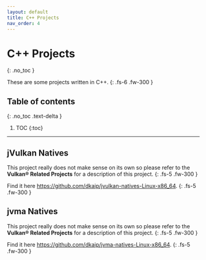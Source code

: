 ```yaml
---
layout: default
title: C++ Projects
nav_order: 4
---
```


# C++ Projects
{: .no_toc }

These are some projects written in C++.
{: .fs-6 .fw-300 }

## Table of contents
{: .no_toc .text-delta }

1. TOC
{:toc}

---

## jVulkan Natives
This project really does not make sense on its own so please refer to the **Vulkan&reg; Related Projects** for a description of this project.
{: .fs-5 .fw-300 }

Find it here <a href="https://github.com/dkaip/jvulkan-natives-Linux-x86_64">https://github.com/dkaip/jvulkan-natives-Linux-x86_64</a>.
{: .fs-5 .fw-300 }

## jvma Natives
This project really does not make sense on its own so please refer to the **Vulkan&reg; Related Projects** for a description of this project.
{: .fs-5 .fw-300 }

Find it here <a href="https://github.com/dkaip/jvma-natives-Linux-x86_64">https://github.com/dkaip/jvma-natives-Linux-x86_64</a>.
{: .fs-5 .fw-300 }


